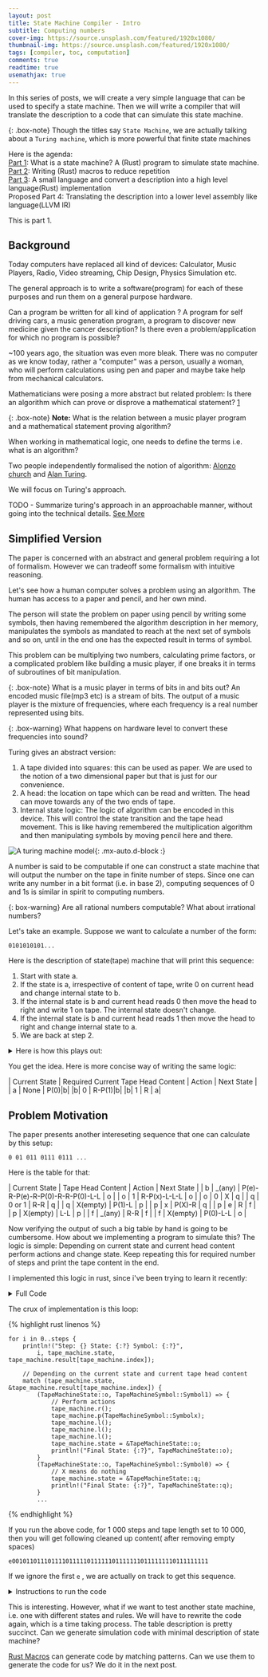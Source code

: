 ```yaml
---
layout: post
title: State Machine Compiler - Intro
subtitle: Computing numbers
cover-img: https://source.unsplash.com/featured/1920x1080/
thumbnail-img: https://source.unsplash.com/featured/1920x1080/
tags: [compiler, toc, computation]
comments: true
readtime: true
usemathjax: true
---
```


In this series of posts, we will create a very simple language that can
be used to specify a state machine. Then we will write a compiler that will
translate the description to a code that can simulate this state machine.

{: .box-note}
Though the titles say `State Machine`, we are actually talking about a `Turing
machine`, which is more powerful that finite state machines


Here is the agenda:\
[Part 1](../2024-05-03-State-Machine-Compiler-Intro): What is a state machine? A (Rust) program to simulate state machine.\
[Part 2](../2024-05-05-state-machine-compiler-rust-macros): Writing (Rust) macros to reduce repetition\
[Part 3](../2024-05-07-state-machine-compiler-a-small-language): A small language and convert a description into a high level language(Rust) implementation\
Proposed Part 4: Translating the description into a lower level
assembly like language(LLVM IR)

This is part 1.

## Background

Today computers have replaced all kind of devices: Calculator, Music Players, Radio, Video streaming, Chip Design, Physics Simulation etc.

The general approach is to write a software(program) for each of these purposes and run them on a general purpose hardware.

Can a program be written for all kind of application ? A program for self driving cars, a music generation program, a program
to discover new medicine given the cancer description?
Is there even a problem/application for which no program is possible?


~100 years ago, the situation was even more bleak. There was no computer as we
know today, rather a "computer" was a person, usually a woman, who will
perform calculations using pen and paper and maybe take help from mechanical
calculators.

Mathematicians were posing a more abstract but related problem: Is there
an algorithm which can prove or disprove a mathematical statement? [1](https://www.wikiwand.com/en/Entscheidungsproblem#History_of_the_problem)

{: .box-note}
**Note:** What is the relation between a music player program and a mathematical
statement proving algorithm?



When working in mathematical logic, one needs to define the terms i.e. what is
an algorithm?

Two people independently formalised the notion of algorithm: [Alonzo church](https://www.wikiwand.com/en/Alonzo_Church) and [Alan Turing](https://www.wikiwand.com/en/Alan_Turing).

We will focus on Turing's approach.

TODO - Summarize turing's approach in an approachable manner, without going
into the technical details. [See More](https://www.wikiwand.com/en/Turing%27s_proof)


## Simplified Version
The paper is concerned with an abstract and general problem requiring a lot
of formalism. However we can tradeoff some formalism with intuitive reasoning.


Let's see how a human computer solves a problem using an algorithm.
The human has access to a paper and pencil, and her own mind.

The person will state the problem on paper using pencil by writing some
symbols, then having remembered the algorithm description in her memory,
manipulates the symbols as mandated to reach at the next set of symbols and so
on, until in the end one has the expected result in terms of symbol.

This problem can be multiplying two numbers, calculating prime factors, or
a complicated problem like building a music player, if one
breaks it in terms of subroutines of bit manipulation.

{: .box-note}
What is a music player in terms of bits in and bits out?
An encoded music file(mp3 etc) is a stream of bits.
The output of a music player is the mixture of frequencies, where
each frequency is a real number represented using bits.


{: .box-warning}
What happens on hardware level to convert these frequencies into
sound?

Turing gives an abstract version:

1. A tape divided into squares: this can be used as paper. We are used to
the notion of a two dimensional paper but that is just for our convenience.
2. A head: the location on tape which can be read and written. The head can move towards any of the two ends of tape.
3. Internal state logic: The logic of algorithm can be encoded in this device. This will
   control the state transition and the tape head movement. This is like having
   remembered the multiplication algorithm and then manipulating symbols by
   moving pencil here and there.

![A turing machine model](https://wikiwandv2-19431.kxcdn.com/_next/image?url=https://upload.wikimedia.org/wikipedia/commons/thumb/0/03/Turing_Machine_Model_Davey_2012.jpg/1500px-Turing_Machine_Model_Davey_2012.jpg&w=1200&q=50){: .mx-auto.d-block :}

A number is said to be computable if one can construct a state machine that will output
the number on the tape in finite number of steps. Since one can write any number
in a bit format (i.e. in base 2), computing sequences of 0 and 1s is similar in
spirit to computing numbers.

{: box-warning}
Are all rational numbers computable? What about irrational numbers?

Let's take an example. Suppose we want to calculate a number of the form:

```
0101010101...
```

Here is the description of state(tape) machine that will print this sequence:

1. Start with state a.
2. If the state is a, irrespective of content of tape, write 0 on current head and change internal state to b.
3. If the internal state is b and current head reads 0 then move the head to right and write 1 on tape. The internal state doesn't change.
4. If the internal state is b and current head reads 1 then move the head to right and change internal state to a.
5. We are back at step 2.

<details>
<summary>
Here is how this plays out:
</summary>

Step 1:

{% highlight rust linenos %}
Internal state: a
Tape: | | | | | |...
Head: ^
Logic: Write 0 and transition to b
{%endhighlight %}

Step 2:

{% highlight rust linenos %}
Internal state: b
Tape: |0| | | | |...
Head:  ^
Logic: Move right and write 1
{%endhighlight %}

Step 3:

{% highlight rust linenos %}
Internal state: b
Tape: |0|1| | | |...
Head:    ^
Logic: Move right and transition to a
{%endhighlight %}

Step 4:

{% highlight rust linenos %}
Internal state: a
Tape: |0|1| | | |...
Head:      ^
Logic: Write 0 and transition to b
{%endhighlight %}

Step 5:

{% highlight rust linenos %}
Internal state: b
Tape: |0|1|0| | |...
Head:      ^
Logic: Move right and write 1
{%endhighlight %}

</details>

You get the idea. Here is more concise way of writing the same logic:

| Current State | Required Current Tape Head Content | Action | Next State |
| a | None | P(0)|b|
|b| 0 | R-P(1)|b|
|b| 1 | R | a|


## Problem Motivation

The paper presents another intereseting sequence that one can calculate by this setup:

```
0 01 011 0111 0111 ...
```

Here is the table for that:

| Current State | Tape Head Content | Action | Next State |
| b | _(any) | P(e)-R-P(e)-R-P(0)-R-R-P(0)-L-L | o |
| o | 1 | R-P(x)-L-L-L | o |
| o | 0 | X | q |
| q | 0 or 1 | R-R | q |
| q | X(empty) | P(1)-L | p |
| p | x | P(X)-R | q |
| p | e | R | f |
| p | X(empty) | L-L | p |
| f | _(any) | R-R | f |
| f | X(empty) | P(0)-L-L | o |

Now verifying the output of such a big table by hand is going to be cumbersome.
How about we implementing a program to simulate this? The logic is simple: Depending on current state and current head content perform actions and change state. Keep repeating this for required number of steps and print the tape content in the end.

I implemented this logic in rust, since i've been trying to learn it recently:

<details>

<summary>
Full Code
</summary>

{% highlight rust linenos %}

use std::fmt;
use std::io;

// Internal states
#[derive(Debug, PartialEq, Eq)]
enum TapeMachineState {
    b,
    o,
    q,
    p,
    f,
}

// Allowed symbols
#[derive(Debug, PartialEq, Eq, Clone)]
enum TapeMachineSymbol {
    Symbol0,
    Symbol1,
    Symbole,
    Symbolx,
    SymbolX,
}

// For printing purposes
impl TapeMachineSymbol {
    fn as_str(&self) -> &'static str {
        match self {
            TapeMachineSymbol::Symbol0 => "0",
            TapeMachineSymbol::Symbol1 => "1",
            TapeMachineSymbol::Symbole => "e",
            TapeMachineSymbol::Symbolx => "x",
            TapeMachineSymbol::SymbolX => "X",
        }
    }
}

// Internal State + Tape + Head
struct TapeMachine<'a> {
    state: &'a TapeMachineState,
    result: &'a mut Vec<TapeMachineSymbol>,
    index: usize,
}

impl<'a> TapeMachine<'a> {
    pub fn new(state: &'a TapeMachineState, result: &'a mut Vec<TapeMachineSymbol>) -> Self {
        Self {
            state,
            result,
            index: 0,
        }
    }

    // Allowed Actions

    // Print
    fn p(&mut self, symbol: TapeMachineSymbol) {
        self.result[self.index] = symbol;
    }

    // Move right
    fn r(&mut self) {
        self.index += 1;
    }

    // Move left
    fn l(&mut self) {
        self.index -= 1;
    }
}

fn main() {
    println!("Enter the number of steps:");
    let mut steps_input = String::new();
    io::stdin().read_line(&mut steps_input).unwrap();
    let steps: usize = steps_input.trim().parse().unwrap();

    println!("Enter the total tape length:");
    let mut tape_length_input = String::new();
    io::stdin().read_line(&mut tape_length_input).unwrap();
    let max_len: usize = tape_length_input.trim().parse().unwrap();

    // Initialise tape machine
    let mut result = vec![TapeMachineSymbol::SymbolX; max_len];
    let mut tape_machine = TapeMachine::new(&TapeMachineState::b, &mut result);

    // Simulate for required number of steps
    for i in 0..steps {
        println!(
            "Step: {} State: {:?} Symbol: {:?}",
            i,
            tape_machine.state,
            tape_machine.result[tape_machine.index]
        );

        match (tape_machine.state, &tape_machine.result[tape_machine.index]) {
            (TapeMachineState::o, TapeMachineSymbol::Symbol1) => {
                tape_machine.r();
                tape_machine.p(TapeMachineSymbol::Symbolx);
                tape_machine.l();
                tape_machine.l();
                tape_machine.l();
                tape_machine.state = &TapeMachineState::o;
                println!("Final State: {:?}", TapeMachineState::o);
            }
            (TapeMachineState::o, TapeMachineSymbol::Symbol0) => {
                // X means do nothing
                tape_machine.state = &TapeMachineState::q;
                println!("Final State: {:?}", TapeMachineState::q);
            }
            (
                TapeMachineState::q,
                TapeMachineSymbol::Symbol0 | TapeMachineSymbol::Symbol1,
            ) => {
                tape_machine.r();
                tape_machine.r();
                tape_machine.state = &TapeMachineState::q;
                println!("Final State: {:?}", TapeMachineState::q);
            }
            (TapeMachineState::q, TapeMachineSymbol::SymbolX) => {
                tape_machine.p(TapeMachineSymbol::Symbol1);
                tape_machine.l();
                tape_machine.state = &TapeMachineState::p;
                println!("Final State: {:?}", TapeMachineState::p);
            }
            (TapeMachineState::p, TapeMachineSymbol::Symbolx) => {
                tape_machine.p(TapeMachineSymbol::SymbolX);
                tape_machine.r();
                tape_machine.state = &TapeMachineState::q;
                println!("Final State: {:?}", TapeMachineState::q);
            }
            (TapeMachineState::p, TapeMachineSymbol::Symbole) => {
                tape_machine.r();
                tape_machine.state = &TapeMachineState::f;
                println!("Final State: {:?}", TapeMachineState::f);
            }
            (TapeMachineState::p, TapeMachineSymbol::SymbolX) => {
                tape_machine.l();
                tape_machine.l();
                tape_machine.state = &TapeMachineState::p;
                println!("Final State: {:?}", TapeMachineState::p);
            }
            (TapeMachineState::f, TapeMachineSymbol::SymbolX) => {
                tape_machine.p(TapeMachineSymbol::Symbol0);
                tape_machine.l();
                tape_machine.l();
                tape_machine.state = &TapeMachineState::o;
                println!("Final State: {:?}", TapeMachineState::o);
            }
            (TapeMachineState::b, _) => {
                tape_machine.p(TapeMachineSymbol::Symbole);
                tape_machine.r();
                tape_machine.p(TapeMachineSymbol::Symbole);
                tape_machine.r();
                tape_machine.p(TapeMachineSymbol::Symbol0);
                tape_machine.r();
                tape_machine.r();
                tape_machine.p(TapeMachineSymbol::Symbol0);
                tape_machine.l();
                tape_machine.l();
                tape_machine.state = &TapeMachineState::o;
                println!("Final State: {:?}", TapeMachineState::o);
            }
            (TapeMachineState::f, _) => {
                tape_machine.r();
                tape_machine.r();
                tape_machine.state = &TapeMachineState::f;
                println!("Final State: {:?}", TapeMachineState::f);
            }
            (_, _) => {
                println!(
                    "State: {:?} Index: {:?} Symbol: {:?}",
                    tape_machine.state,
                    tape_machine.index,
                    tape_machine.result[tape_machine.index]
                );
                let binary_result: String = tape_machine
                    .result
                    .iter()
                    .map(|x| x.as_str())
                    .collect();
                println!("{}", binary_result);
                panic!("Invalid state reached");
            }
        }
    }

    let binary_result: String = tape_machine.result.iter().map(|x| x.as_str()).collect();
    println!("{}", binary_result);
    let clean_result: String = tape_machine
        .result
        .iter()
        .filter(|&x| x != &TapeMachineSymbol::SymbolX)
        .map(|x| x.as_str())
        .collect();
    println!("=========\n");
    println!("{}", clean_result);
}
{% endhighlight %}

</details>

The crux of implementation is this loop:

{% highlight rust linenos %}

    for i in 0..steps {
        println!("Step: {} State: {:?} Symbol: {:?}",
            i, tape_machine.state, tape_machine.result[tape_machine.index]);

        // Depending on the current state and current tape head content
        match (tape_machine.state, &tape_machine.result[tape_machine.index]) {
            (TapeMachineState::o, TapeMachineSymbol::Symbol1) => {
                // Perform actions
                tape_machine.r();
                tape_machine.p(TapeMachineSymbol::Symbolx);
                tape_machine.l();
                tape_machine.l();
                tape_machine.l();
                tape_machine.state = &TapeMachineState::o;
                println!("Final State: {:?}", TapeMachineState::o);
            }
            (TapeMachineState::o, TapeMachineSymbol::Symbol0) => {
                // X means do nothing
                tape_machine.state = &TapeMachineState::q;
                println!("Final State: {:?}", TapeMachineState::q);
            }
            ...

{% endhighlight %}

If you run the above code, for 1 000 steps and tape length set to 10 000, then you will get following cleaned up content( after removing empty spaces)

```
e0010110111011110111110111111011111110111111110111111111
```

If we ignore the first `e` , we are actually on track to get this sequence.

<details>
<summary> Instructions to run the code</summary>

{% highlight bash %}
Assuming the code is saved in state_machine.rs

1. rustc state_machine.rs
2. ./state_machine
3. Enter the number of steps and tape length.
   As a rule of thumb, Tape length >= 10 \* Number of steps, but this obviously depends on the logic.

{% endhighlight %}

</details>

This is interesting. However, what if we want to test another state machine, i.e. one
with different states and rules. We will have to rewrite the code again, which is
a time taking process. The table description is pretty succinct. Can we generate
simulation code with minimal description of state machine?

[Rust Macros](link_here) can generate code by matching patterns. Can we use them to
generate the code for us? We do it in the next post.
